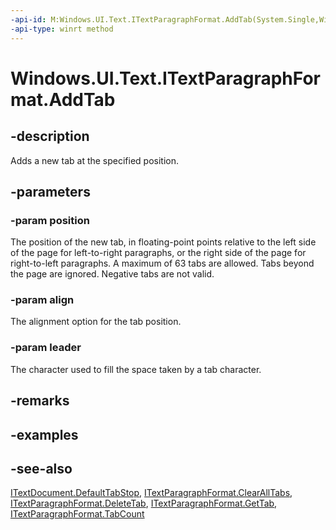 ```yaml
---
-api-id: M:Windows.UI.Text.ITextParagraphFormat.AddTab(System.Single,Windows.UI.Text.TabAlignment,Windows.UI.Text.TabLeader)
-api-type: winrt method
---
```


<!-- Method syntax
public void AddTab(System.Single position, Windows.UI.Text.TabAlignment align, Windows.UI.Text.TabLeader leader)
-->

# Windows.UI.Text.ITextParagraphFormat.AddTab

## -description
Adds a new tab at the specified position.



## -parameters
### -param position
The position of the new tab, in floating-point points relative to the left side of the page for left-to-right paragraphs, or the right side of the page for right-to-left paragraphs. A maximum of 63 tabs are allowed. Tabs beyond the page are ignored. Negative tabs are not valid.

### -param align
The alignment option for the tab position.

### -param leader
The character used to fill the space taken by a tab character.

## -remarks

## -examples

## -see-also
[ITextDocument.DefaultTabStop](itextdocument_defaulttabstop.md), [ITextParagraphFormat.ClearAllTabs](itextparagraphformat_clearalltabs_28978480.md), [ITextParagraphFormat.DeleteTab](itextparagraphformat_deletetab_937922036.md), [ITextParagraphFormat.GetTab](itextparagraphformat_gettab_939731864.md), [ITextParagraphFormat.TabCount](itextparagraphformat_tabcount.md)
